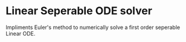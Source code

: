 # Linear Seperable ODE solver
Impliments Euler's method to numerically solve a first order seperable Linear ODE.  
